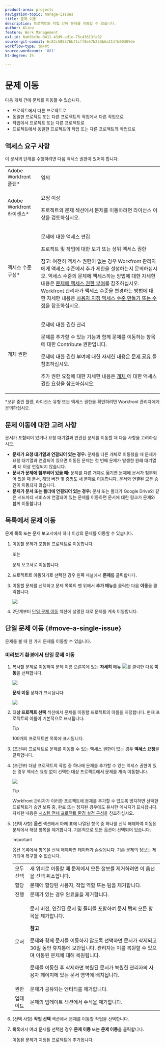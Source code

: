 ```yaml
---
product-area: projects
navigation-topic: manage-issues
title: 문제 이동
description: 프로젝트와 작업 간에 문제를 이동할 수 있습니다.
author: Alina
feature: Work Management
exl-id: 8ab9be3e-0412-43d9-ad1e-75c43613fa82
source-git-commit: 6c82c585376b41cff0e57b253b6a214fb00309de
workflow-type: tm+mt
source-wordcount: '881'
ht-degree: 1%

---
```


# 문제 이동

다음 개체 간에 문제를 이동할 수 있습니다.

* 프로젝트에서 다른 프로젝트로
* 동일한 프로젝트 또는 다른 프로젝트의 작업에서 다른 작업으로
* 작업에서 프로젝트 또는 다른 프로젝트로
* 프로젝트에서 동일한 프로젝트의 작업 또는 다른 프로젝트의 작업으로

## 액세스 요구 사항

이 문서의 단계를 수행하려면 다음 액세스 권한이 있어야 합니다.

<table style="table-layout:auto"> 
 <col> 
 <col> 
 <tbody> 
  <tr> 
   <td role="rowheader">Adobe Workfront 플랜*</td> 
   <td> <p>임의</p> </td> 
  </tr> 
  <tr> 
   <td role="rowheader">Adobe Workfront 라이센스*</td> 
   <td> <p>요청 이상</p> <p>프로젝트의 문제 섹션에서 문제를 이동하려면 라이선스 이상을 검토하십시오.</p> </td> 
  </tr> 
  <tr> 
   <td role="rowheader">액세스 수준 구성*</td> 
   <td> <p>문제에 대한 액세스 편집</p> <p>프로젝트 및 작업에 대한 보기 또는 상위 액세스 권한</p> <p>참고: 여전히 액세스 권한이 없는 경우 Workfront 관리자에게 액세스 수준에서 추가 제한을 설정하는지 문의하십시오. 액세스 수준의 문제에 액세스하는 방법에 대한 자세한 내용은 <a href="../../../administration-and-setup/add-users/configure-and-grant-access/grant-access-issues.md" class="MCXref xref">문제에 액세스 권한 부여</a>를 참조하십시오. Workfront 관리자가 액세스 수준을 변경하는 방법에 대한 자세한 내용은 <a href="../../../administration-and-setup/add-users/configure-and-grant-access/create-modify-access-levels.md" class="MCXref xref">사용자 지정 액세스 수준 만들기 또는 수정</a>을 참조하십시오. </p> </td> 
  </tr> 
  <tr> 
   <td role="rowheader">개체 권한</td> 
   <td> <p>문제에 대한 권한 관리</p> <p>문제를 추가할 수 있는 기능과 함께 문제를 이동하는 항목에 대한 Contribute 권한입니다.</p> <p> 문제에 대한 권한 부여에 대한 자세한 내용은 <a href="../../../workfront-basics/grant-and-request-access-to-objects/share-an-issue.md" class="MCXref xref">문제 공유 </a>를 참조하십시오.</p> <p>추가 권한 요청에 대한 자세한 내용은 <a href="../../../workfront-basics/grant-and-request-access-to-objects/request-access.md" class="MCXref xref">개체 </a>에 대한 액세스 권한 요청을 참조하십시오.</p> </td> 
  </tr> 
 </tbody> 
</table>

*보유 중인 플랜, 라이선스 유형 또는 액세스 권한을 확인하려면 Workfront 관리자에게 문의하십시오.

## 문제 이동에 대한 고려 사항

문서가 포함되어 있거나 요청 대기열과 연관된 문제를 이동할 때 다음 사항을 고려하십시오.

* **문제가 요청 대기열과 연결되어 있는 경우:** 문제를 다른 개체로 이동했을 때 문제가 요청 대기열과 연결되어 있으면 이동된 문제는 첫 번째 문제가 발생한 원래 대기열과 더 이상 연결되지 않습니다.
* **문서가 문제에 첨부되어 있을 때:** 문제를 다른 개체로 옮기면 문제에 문서가 첨부되어 있을 때 문서, 해당 버전 및 증명도 새 문제로 이동합니다. 문서와 연결된 모든 승인이 이동되지 않습니다.
* **문제가 문서 또는 폴더에 연결되어 있는 경우:** 문서 또는 폴더가 Google Drive와 같은 서드파티 서비스에 연결되어 있는 문제를 이동하면 문서에 대한 링크가 문제와 함께 이동합니다.

## 목록에서 문제 이동

문제 목록 또는 문제 보고서에서 하나 이상의 문제를 이동할 수 있습니다.

1. 이동할 문제가 포함된 프로젝트로 이동합니다.

   또는

   문제 보고서로 이동합니다.

1. 프로젝트로 이동하기로 선택한 경우 왼쪽 패널에서 **문제**&#x200B;를 클릭합니다.
1. 이동할 문제를 선택하고 문제 목록의 맨 위에서 **추가 메뉴**&#x200B;를 클릭한 다음 **이동**&#x200B;을 클릭합니다.

   ![](assets/copy-and-move-to-links-for-issue-in-a-list-nwe-350x119.png)

1. 2단계부터 [단일 문제 이동](#move-a-single-issue) 섹션에 설명된 대로 문제를 계속 이동합니다.

   <!--
   <MadCap:conditionalText data-mc-conditions="QuicksilverOrClassic.Draft mode">
   (NOTE: ensure step stays accurate)
   </MadCap:conditionalText>
   -->

## 단일 문제 이동 {#move-a-single-issue}

문제를 볼 때 한 가지 문제를 이동할 수 있습니다.

### 미리보기 환경에서 단일 문제 이동

1. 복사할 문제로 이동하여 문제 이름 오른쪽에 있는 **자세히** 메뉴 ![](assets/more-icon.png)를 클릭한 다음 **이동**&#x200B;을 선택합니다.

   ![](assets/nwe-move-at-issue-level-highlighted-350x579.png)

   **문제 이동** 상자가 표시됩니다.

   ![](assets/move-issue-box-nwe-350x280.png)

1. **대상 프로젝트 선택** 섹션에서 문제를 이동할 프로젝트의 이름을 지정합니다. 현재 프로젝트의 이름이 기본적으로 표시됩니다.

   >[!TIP]
   >
   >100개의 프로젝트만 목록에 표시됩니다.

1. (조건부) 프로젝트로 문제를 이동할 수 있는 액세스 권한이 없는 경우 **액세스 요청**&#x200B;을 클릭합니다.
1. (조건부) 대상 프로젝트의 작업 중 하나에 문제를 추가할 수 있는 액세스 권한이 있는 경우 액세스 요청 없이 선택한 대상 프로젝트에서 문제를 계속 이동합니다.

   ![](assets/move-issue-request-access-from-project-nwe-350x118.png)

   >[!TIP]
   >
   >Workfront 관리자가 이러한 프로젝트에 문제를 추가할 수 없도록 방지하면 선택한 프로젝트가 승인 보류 중, 완료 또는 정지된 경우에도 유사한 메시지가 표시됩니다. 자세한 내용은 [시스템 전체 프로젝트 환경 설정 구성](../../../administration-and-setup/set-up-workfront/configure-system-defaults/set-project-preferences.md)을 참조하십시오.

1. (선택 사항) **옵션** 섹션에서 아래 표에 나열된 항목 중 하나를 선택 해제하여 이동된 문제에서 해당 항목을 제거합니다. 기본적으로 모든 옵션이 선택되어 있습니다.

   >[!IMPORTANT]
   >
   >옵션 목록에서 항목을 선택 해제하면 데이터가 손실됩니다. 기존 문제의 정보는 제거되며 복구할 수 없습니다.

   <table style="table-layout:auto"> 
    <col> 
    <col> 
    <tbody> 
     <tr> 
      <td role="rowheader">모두 선택</td> 
      <td>새 위치로 이동할 때 문제에서 모든 정보를 제거하려면 이 옵션을 선택 취소합니다. </td> 
     </tr> 
     <tr> 
      <td role="rowheader">할당</td> 
      <td>문제에 할당된 사용자, 작업 역할 또는 팀을 제거합니다.</td> 
     </tr> 
     <tr> 
      <td role="rowheader">진행</td> 
      <td>문제가 있는 경우 완료율을 제거합니다. </td> 
     </tr> 
     <tr> 
      <td role="rowheader"><p>문서</p></td> 
      <td> <p>문서 버전, 연결된 문서 및 폴더를 포함하여 문서 탭의 모든 항목을 제거합니다.

   <b>참고</b>

   문제와 함께 문서를 이동하지 않도록 선택하면 문서가 삭제되고 30일 동안 휴지통에 보관됩니다. 관리자는 이를 복원할 수 있으며 이동된 문제에 대해 복원됩니다.

   문제를 이동한 후 삭제하면 복원된 문서가 복원한 관리자의 사용자 페이지에 있는 문서 영역에 배치됩니다.
   <br> </p> </td>
   </tr> 
     <tr> 
      <td role="rowheader">권한</td> 
      <td>문제가 공유되는 엔티티를 제거합니다. </td> 
     </tr> 
     <tr> 
      <td role="rowheader">업데이트</td> 
      <td>문제의 업데이트 섹션에서 주석을 제거합니다.</td> 
     </tr> 
    </tbody> 
   </table>


1. (선택 사항) **작업 선택** 섹션에서 문제를 이동할 작업을 선택합니다.
1. 목록에서 여러 문제를 선택한 경우 **문제 이동** 또는 **문제 이동**&#x200B;을 클릭합니다.

   이동된 문제가 지정된 프로젝트에 추가됩니다.




